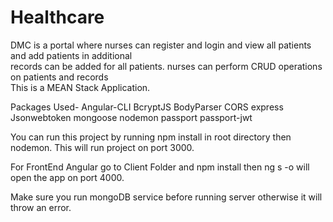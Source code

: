 # Healthcare
DMC is a portal where nurses can register and login and view all patients and add patients in additional <br>records can be added for all patients. nurses can perform CRUD operations on patients and records<br>
This is a MEAN Stack Application.<br>

Packages Used-
Angular-CLI
BcryptJS
BodyParser
CORS
express
Jsonwebtoken
mongoose
nodemon
passport
passport-jwt

You can run this project by running npm install in root directory then nodemon. This will run project on port 3000.

For FrontEnd Angular go to Client Folder and npm install then ng s -o will open the app on port 4000.

Make sure you run mongoDB service before running server otherwise it will throw an error. 

